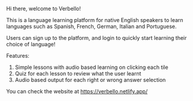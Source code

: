 Hi there, welcome to Verbello!

This is a language learning platform for native English speakers to learn languages such as Spanish, French, German, Italian and Portuguese.

Users can sign up to the platform, and login to quickly start learning their choice of language!

Features:
1) Simple lessons with audio based learning on clicking each tile
2) Quiz for each lesson to review what the user learnt
3) Audio based output for each right or wrong answer selection 

You can check the website at https://verbello.netlify.app/

